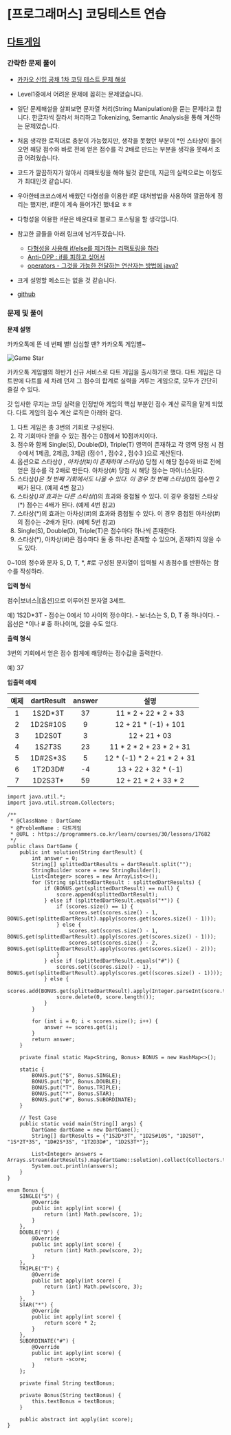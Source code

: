 # [프로그래머스] 코딩테스트 연습

## [다트게임](https://programmers.co.kr/learn/courses/30/lessons/17682)

### 간략한 문제 풀이

- [카카오 신입 공채 1차 코딩 테스트 문제 해설](https://tech.kakao.com/2017/09/27/kakao-blind-recruitment-round-1/)

- Level1중에서 어려운 문제에 꼽히는 문제였습니다.
- 일단 문제해설을 살펴보면 문자열 처리(String Manipulation)을 묻는 문제라고 합니다. 한글자씩 잘라서 처리하고 Tokenizing, Semantic Analysis을 통해 계산하는 문제였습니다.
- 처음 생각한 로직대로 충분이 가능했지만, 생각을 못했던 부분이 *인 스타상이 들어오면 해당 점수와 바로 전에 얻은 점수를 각 2배로 만드는 부분을 생각을 못해서 조금 어려웠습니다.
- 코드가 깔끔하지가 않아서 리패토링을 해야 될것 같은데, 지금의 실력으로는 이정도가 최대인것 같습니다.
- 우아한테크코스에서 배웠던 다형성을 이용한 if문 대처방법을 사용하여 깔끔하게 정리는 했지만, if문이 계속 들어가긴 했네요 ㅎㅎ
- 다형성을 이용한 if문은 배운대로 블로그 포스팅을 할 생각입니다.
- 참고한 글들을 아래 링크에 남겨두겠습니다.
    - [다형성을 사용해 if/else를 제거하는 리팩토링을 하라](https://www.slipp.net/questions/566)
    - [Anti-OPP : if를 피하고 싶어서](http://redutan.github.io/2016/03/31/anti-oop-if)
    - [operators - 그것을 가능한 전달하는 연산자는 방법에 java?](https://answeright.com/ko/51527682)
- 크게 설명할 메소드는 없을 것 같습니다.

- [github](https://github.com/ksy90101/ProgrammosCodingTest/blob/master/src/Level01/DartGame.java)

### 문제 및 풀이

**문제 설명**

카카오톡에 뜬 네 번째 별! 심심할 땐? 카카오톡 게임별~

![Game Star](http://t1.kakaocdn.net/welcome2018/gamestar.png)

카카오톡 게임별의 하반기 신규 서비스로 다트 게임을 출시하기로 했다. 다트 게임은 다트판에 다트를 세 차례 던져 그 점수의 합계로 실력을 겨루는 게임으로, 모두가 간단히 즐길 수 있다.

갓 입사한 무지는 코딩 실력을 인정받아 게임의 핵심 부분인 점수 계산 로직을 맡게 되었다. 다트 게임의 점수 계산 로직은 아래와 같다.

1. 다트 게임은 총 3번의 기회로 구성된다.
2. 각 기회마다 얻을 수 있는 점수는 0점에서 10점까지이다.
3. 점수와 함께 Single(S), Double(D), Triple(T) 영역이 존재하고 각 영역 당첨 시 점수에서 1제곱, 2제곱, 3제곱 (점수1 , 점수2 , 점수3 )으로 계산된다.
4. 옵션으로 스타상(*) , 아차상(#)이 존재하며 스타상(*) 당첨 시 해당 점수와 바로 전에 얻은 점수를 각 2배로 만든다. 아차상(#) 당첨 시 해당 점수는 마이너스된다.
5. 스타상(*)은 첫 번째 기회에서도 나올 수 있다. 이 경우 첫 번째 스타상(*)의 점수만 2배가 된다. (예제 4번 참고)
6. 스타상(*)의 효과는 다른 스타상(*)의 효과와 중첩될 수 있다. 이 경우 중첩된 스타상(*) 점수는 4배가 된다. (예제 4번 참고)
7. 스타상(*)의 효과는 아차상(#)의 효과와 중첩될 수 있다. 이 경우 중첩된 아차상(#)의 점수는 -2배가 된다. (예제 5번 참고)
8. Single(S), Double(D), Triple(T)은 점수마다 하나씩 존재한다.
9. 스타상(*), 아차상(#)은 점수마다 둘 중 하나만 존재할 수 있으며, 존재하지 않을 수도 있다.

0~10의 정수와 문자 S, D, T, *, #로 구성된 문자열이 입력될 시 총점수를 반환하는 함수를 작성하라.

**입력 형식**

점수|보너스|[옵션]으로 이루어진 문자열 3세트.

예) 1S2D*3T
    - 점수는 0에서 10 사이의 정수이다.
    - 보너스는 S, D, T 중 하나이다.
    - 옵선은 *이나 # 중 하나이며, 없을 수도 있다.

**출력 형식**

3번의 기회에서 얻은 점수 합계에 해당하는 정수값을 출력한다.

예) 37

**입출력 예제**

| 예제 | dartResult | answer | 설명 | 
| :---: | :---: | :---: | :---: | 
| 1 | 1S2D*3T | 37 | 11 * 2 + 22 * 2 + 33 | 
| 2 | 1D2S#10S | 9 | 12 + 21 * (-1) + 101 | 
| 3 | 1D2S0T | 3 | 12 + 21 + 03 | 
| 4 | 1S*2T*3S | 23 | 11 * 2 * 2 + 23 * 2 + 31 | 
| 5 | 1D#2S*3S | 5 | 12 * (-1) * 2 + 21 * 2 + 31 | 
| 6 | 1T2D3D# | -4 | 13 + 22 + 32 * (-1) | 
| 7 | 1D2S3T* | 59 | 12 + 21 * 2 + 33 * 2 | 

````
import java.util.*;
import java.util.stream.Collectors;

/**
 * @ClassName : DartGame
 * @ProblemName : 다트게임
 * @URL : https://programmers.co.kr/learn/courses/30/lessons/17682
 */
public class DartGame {
    public int solution(String dartResult) {
        int answer = 0;
        String[] splittedDartResults = dartResult.split("");
        StringBuilder score = new StringBuilder();
        List<Integer> scores = new ArrayList<>();
        for (String splittedDartResult : splittedDartResults) {
            if (BONUS.get(splittedDartResult) == null) {
                score.append(splittedDartResult);
            } else if (splittedDartResult.equals("*")) {
                if (scores.size() == 1) {
                    scores.set(scores.size() - 1, BONUS.get(splittedDartResult).apply(scores.get(scores.size() - 1)));
                } else {
                    scores.set(scores.size() - 1, BONUS.get(splittedDartResult).apply(scores.get(scores.size() - 1)));
                    scores.set(scores.size() - 2, BONUS.get(splittedDartResult).apply(scores.get(scores.size() - 2)));
                }
            } else if (splittedDartResult.equals("#")) {
                scores.set((scores.size() - 1), BONUS.get(splittedDartResult).apply(scores.get((scores.size() - 1))));
            } else {
                scores.add(BONUS.get(splittedDartResult).apply(Integer.parseInt(score.toString())));
                score.delete(0, score.length());
            }
        }

        for (int i = 0; i < scores.size(); i++) {
            answer += scores.get(i);
        }
        return answer;
    }

    private final static Map<String, Bonus> BONUS = new HashMap<>();

    static {
        BONUS.put("S", Bonus.SINGLE);
        BONUS.put("D", Bonus.DOUBLE);
        BONUS.put("T", Bonus.TRIPLE);
        BONUS.put("*", Bonus.STAR);
        BONUS.put("#", Bonus.SUBORDINATE);
    }

    // Test Case
    public static void main(String[] args) {
        DartGame dartGame = new DartGame();
        String[] dartResults = {"1S2D*3T", "1D2S#10S", "1D2S0T", "1S*2T*3S", "1D#2S*3S", "1T2D3D#", "1D2S3T*"};

        List<Integer> answers = Arrays.stream(dartResults).map(dartGame::solution).collect(Collectors.toList());
        System.out.println(answers);
    }
}

enum Bonus {
    SINGLE("S") {
        @Override
        public int apply(int score) {
            return (int) Math.pow(score, 1);
        }
    },
    DOUBLE("D") {
        @Override
        public int apply(int score) {
            return (int) Math.pow(score, 2);
        }
    },
    TRIPLE("T") {
        @Override
        public int apply(int score) {
            return (int) Math.pow(score, 3);
        }
    },
    STAR("*") {
        @Override
        public int apply(int score) {
            return score * 2;
        }
    },
    SUBORDINATE("#") {
        @Override
        public int apply(int score) {
            return -score;
        }
    };

    private final String textBonus;

    private Bonus(String textBonus) {
        this.textBonus = textBonus;
    }

    public abstract int apply(int score);
}
````